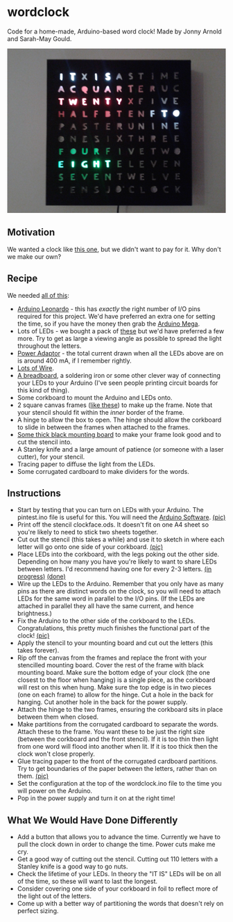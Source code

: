 # wordclock

Code for a home-made, Arduino-based word clock! Made by Jonny Arnold and Sarah-May Gould.

![Completed Clock](https://raw.githubusercontent.com/jonnyarnold/wordclock/master/pictures/8_complete.jpg)

## Motivation

We wanted a clock like [this one](http://188.65.117.75/~edcs/wp-content/uploads/2011/05/1301481058-image-scott-clock.jpg), but we didn't want to pay for it. Why don't we make our own?

## Recipe

We needed [all of this](https://raw.githubusercontent.com/jonnyarnold/wordclock/master/pictures/1_pieces.jpg):

* [Arduino Leonardo](http://oomlout.co.uk/products/arduino-leonardo) - this has *exactly* the right number of I/O pins required for this project. We'd have preferred an extra one for setting the time, so if you have the money then grab the [Arduino Mega](http://oomlout.co.uk/products/arduino-mega-2560).
* Lots of LEDs - we bought a pack of [these](http://oomlout.co.uk/collections/extra-pieces/products/frosted-leds-10mm-red-green-blue-white-x5) but we'd have preferred a few more. Try to get as large a viewing angle as possible to spread the light throughout the letters.
* [Power Adaptor](http://oomlout.co.uk/collections/arduino/products/arduino-wall-power-adapter-uk) - the total current drawn when all the LEDs above are on is around 400 mA, if I remember rightly.
* [Lots of Wire](http://oomlout.co.uk/collections/extra-pieces/products/wire-11-colours-2-meters).
* [A breadboard](http://oomlout.co.uk/collections/prototyping/products/breadboard-400-point), a soldering iron or some other clever way of connecting your LEDs to your Arduino (I've seen people printing circuit boards for this kind of thing).
* Some corkboard to mount the Arduino and LEDs onto.
* 2 square canvas frames ([like these](https://www.etsy.com/listing/70519594/kids-canvas-art-set-of-4-polka-dot-tree)) to make up the frame. Note that your stencil should fit within the *inner* border of the frame.
* A hinge to allow the box to open. The hinge should allow the corkboard to slide in between the frames when attached to the frames.
* [Some thick black mounting board](http://www.hobbycraft.co.uk/daler-rowney-black-core-mountboard-poster-black-a1/563630-1000) to make your frame look good and to cut the stencil into.
* A Stanley knife and a large amount of patience (or someone with a laser cutter), for your stencil.
* Tracing paper to diffuse the light from the LEDs.
* Some corrugated cardboard to make dividers for the words.

## Instructions

* Start by testing that you can turn on LEDs with your Arduino. The pintest.ino file is useful for this. You will need the [Arduino Software](http://arduino.cc/en/Main/Software). [(pic)](https://raw.githubusercontent.com/jonnyarnold/wordclock/master/pictures/2_led_test.jpg)
* Print off the stencil clockface.ods. It doesn't fit on one A4 sheet so you're likely to need to stick two sheets together.
* Cut out the stencil (this takes a while) and use it to sketch in where each letter will go onto one side of your corkboard. [(pic)](https://raw.githubusercontent.com/jonnyarnold/wordclock/master/pictures/3_stencil_cork.jpg)
* Place LEDs into the corkboard, with the legs poking out the other side. Depending on how many you have you're likely to want to share LEDs between letters. I'd recommend having one for every 2-3 letters. [(in progress)](https://raw.githubusercontent.com/jonnyarnold/wordclock/master/pictures/4_cork_frame.jpg) [(done)](https://raw.githubusercontent.com/jonnyarnold/wordclock/master/pictures/5_cork.jpg)
* Wire up the LEDs to the Arduino. Remember that you only have as many pins as there are distinct words on the clock, so you will need to attach LEDs for the same word in parallel to the I/O pins. (If the LEDs are attached in parallel they all have the same current, and hence brightness.)
* Fix the Arduino to the other side of the corkboard to the LEDs. Congratulations, this pretty much finishes the functional part of the clock! [(pic)](https://raw.githubusercontent.com/jonnyarnold/wordclock/master/pictures/6_arduino_cork.jpg)
* Apply the stencil to your mounting board and cut out the letters (this takes forever).
* Rip off the canvas from the frames and replace the front with your stencilled mounting board. Cover the rest of the frame with black mounting board. Make sure the bottom edge of your clock (the one closest to the floor when hanging) is a single piece, as the corkboard will rest on this when hung. Make sure the top edge is in two pieces (one on each frame) to allow for the hinge. Cut a hole in the back for hanging. Cut another hole in the back for the power supply.
* Attach the hinge to the two frames, ensuring the corkboard sits in place between them when closed.
* Make partitions from the corrugated cardboard to separate the words. Attach these to the frame. You want these to be just the right size (between the corkboard and the front stencil). If it is too thin then light from one word will flood into another when lit. If it is too thick then the clock won't close properly.
* Glue tracing paper to the front of the corrugated cardboard partitions. Try to get boundaries of the paper between the letters, rather than on them. [(pic)](https://raw.githubusercontent.com/jonnyarnold/wordclock/master/pictures/7_tracing.jpg)
* Set the configuration at the top of the wordclock.ino file to the time you will power on the Arduino.
* Pop in the power supply and turn it on at the right time!

## What We Would Have Done Differently

* Add a button that allows you to advance the time. Currently we have to pull the clock down in order to change the time. Power cuts make me cry.
* Get a good way of cutting out the stencil. Cutting out 110 letters with a Stanley knife is a good way to go nuts.
* Check the lifetime of your LEDs. In theory the "IT IS" LEDs will be on all of the time, so these will want to last the longest.
* Consider covering one side of your corkboard in foil to reflect more of the light out of the letters.
* Come up with a better way of partitioning the words that doesn't rely on perfect sizing.
